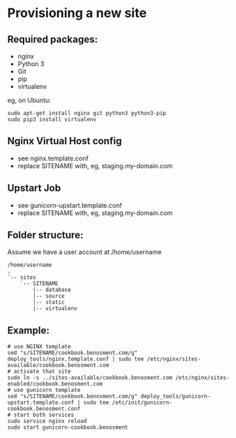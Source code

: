 Provisioning a new site
=======================

## Required packages:

* nginx
* Python 3
* Git
* pip
* virtualenv

eg, on Ubuntu:

    sudo apt-get install nginx git python3 python3-pip
    sudo pip3 install virtualenv


## Nginx Virtual Host config

* see nginx.template.conf
* replace SITENAME with, eg, staging.my-domain.com

## Upstart Job

* see gunicorn-upstart.template.conf
* replace SITENAME with, eg, staging.my-domain.com

## Folder structure:
Assume we have a user account at /home/username

    /home/username
    .
    `-- sites
        `-- SITENAME
            |-- database
            |-- source
            |-- static
            |-- virtualenv


## Example:
    # use NGINX template
    sed "s/SITENAME/cookbook.benosment.com/g" deploy_tools/nginx.template.conf | sudo tee /etc/nginx/sites-available/cookbook.benosment.com
    # activate that site
    sudo ln -s ../sites-available/cookbook.benosment.com /etc/nginx/sites-enabled/cookbook.benosment.com
    # use gunicorn template
    sed "s/SITENAME/cookbook.benosment.com/g" deploy_tools/gunicorn-upstart.template.conf | sudo tee /etc/init/gunicorn-cookbook.benosment.conf
    # start both services
    sudo service nginx reload
    sudo start gunicorn-cookbook.benosment